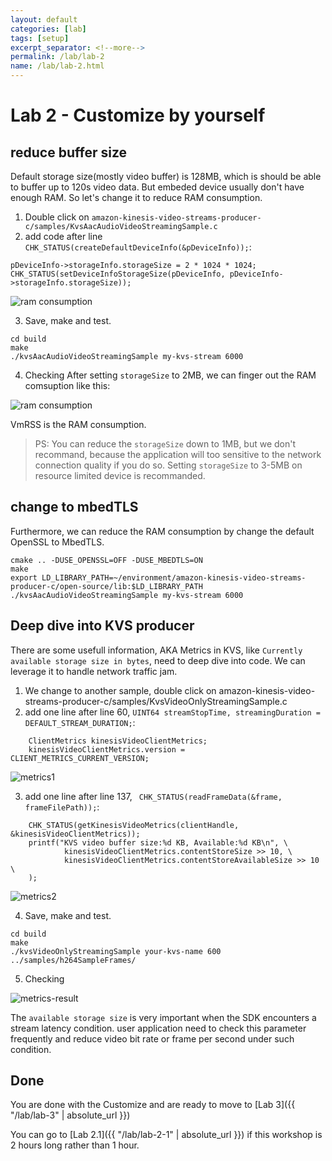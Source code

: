 ```yaml
---
layout: default
categories: [lab]
tags: [setup]
excerpt_separator: <!--more-->
permalink: /lab/lab-2
name: /lab/lab-2.html
---
```


# Lab 2 - Customize by yourself

## reduce buffer size

Default storage size(mostly video buffer) is 128MB, which is should be able to buffer up to 120s video data. But embeded device usually don't have enough RAM. So let's change it to reduce RAM consumption.

1. Double click on `amazon-kinesis-video-streams-producer-c/samples/KvsAacAudioVideoStreamingSample.c` 
2. add code after line `CHK_STATUS(createDefaultDeviceInfo(&pDeviceInfo));`:
```
pDeviceInfo->storageInfo.storageSize = 2 * 1024 * 1024; 
CHK_STATUS(setDeviceInfoStorageSize(pDeviceInfo, pDeviceInfo->storageInfo.storageSize));
```
![ram consumption](images/lab2/sourcecode-ram.png)


3. Save, make and test.
```
cd build
make
./kvsAacAudioVideoStreamingSample my-kvs-stream 6000
```
4. Checking
After setting `storageSize` to 2MB, we can finger out the RAM comsuption like this:

![ram consumption](images/lab2/kvs-ram-openSSL.png)

VmRSS is the RAM consumption. 

> PS: You can reduce the `storageSize` down to 1MB, but we don't recommand, because  the application will too sensitive to the network connection quality if you do so. Setting `storageSize` to 3-5MB on resource limited device is recommanded.


## change to mbedTLS

Furthermore, we can reduce the RAM consumption by change the default OpenSSL to MbedTLS.


```
cmake .. -DUSE_OPENSSL=OFF -DUSE_MBEDTLS=ON
make
export LD_LIBRARY_PATH=~/environment/amazon-kinesis-video-streams-producer-c/open-source/lib:$LD_LIBRARY_PATH
./kvsAacAudioVideoStreamingSample my-kvs-stream 6000
```



## Deep dive into KVS producer

There are some usefull information, AKA Metrics in KVS, like `Currently available storage size in bytes`, need to deep dive into code. We can leverage it to handle network traffic jam.

1. We change to another sample, double click on amazon-kinesis-video-streams-producer-c/samples/KvsVideoOnlyStreamingSample.c 
2. add one line after line 60, ` UINT64 streamStopTime, streamingDuration = DEFAULT_STREAM_DURATION;
`:
```
    ClientMetrics kinesisVideoClientMetrics;
    kinesisVideoClientMetrics.version = CLIENT_METRICS_CURRENT_VERSION;
```
![metrics1](images/lab2/kvs-metrics-1.png)

3. add one line after line 137, ` CHK_STATUS(readFrameData(&frame, frameFilePath));`:
```
    CHK_STATUS(getKinesisVideoMetrics(clientHandle, &kinesisVideoClientMetrics));
    printf("KVS video buffer size:%d KB, Available:%d KB\n", \
            kinesisVideoClientMetrics.contentStoreSize >> 10, \
            kinesisVideoClientMetrics.contentStoreAvailableSize >> 10 \
    );
```
![metrics2](images/lab2/kvs-metrics-2.png)


4. Save, make and test.
```
cd build
make
./kvsVideoOnlyStreamingSample your-kvs-name 600 ../samples/h264SampleFrames/
```

5. Checking

![metrics-result](images/lab2/kvs-metrics-result.png)

The `available storage size` is very important when the SDK encounters a stream latency condition. user application need to check this parameter frequently and reduce video bit rate or frame per second under such condition. 




## Done

You are done with the Customize and are ready to move to [Lab 3]({{ "/lab/lab-3" | absolute_url }})

You can go to [Lab 2.1]({{ "/lab/lab-2-1" | absolute_url }}) if this workshop is 2 hours long rather than 1 hour.